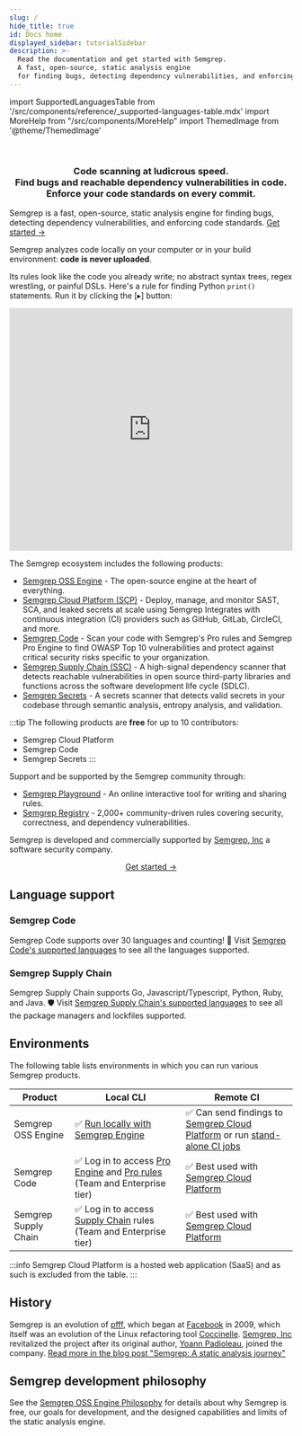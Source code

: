 ```yaml
---
slug: /
hide_title: true
id: Docs home
displayed_sidebar: tutorialSidebar
description: >-
  Read the documentation and get started with Semgrep.
  A fast, open-source, static analysis engine
  for finding bugs, detecting dependency vulnerabilities, and enforcing code standards at editor, commit, and CI time.
---
```


import SupportedLanguagesTable from '/src/components/reference/_supported-languages-table.mdx'
import MoreHelp from "/src/components/MoreHelp"
import ThemedImage from '@theme/ThemedImage'

<!---
Substitute the "dark:" logo path in case a new dark logo is made.
The code is kept here for easy maintenance.
-->

<br />
<p align="center">
  <a href="https://semgrep.dev">
    <ThemedImage
      alt="Semgrep themed logo"
      height="105px"
      sources={{
        light: ('img/semgrep.svg'),
        dark: ('img/semgrep.svg'),
      }} />
  </a>
</p>
<h3 align="center">Code scanning at ludicrous speed.<br />Find bugs and reachable dependency vulnerabilities in code.<br />Enforce your code standards on every commit.</h3>

Semgrep is a fast, open-source, static analysis engine for finding bugs, detecting dependency vulnerabilities, and enforcing code standards. [Get started →](/getting-started/quickstart)

Semgrep analyzes code locally on your computer or in your build environment: **code is never uploaded**.

Its rules look like the code you already write; no abstract syntax trees, regex wrestling, or painful DSLs. Here's a rule for finding Python `print()` statements. Run it by clicking the [▸] button:

<iframe title="Semgrep example no prints" src="https://semgrep.dev/embed/editor?snippet=KPzL" width="100%" height="432px" frameBorder="0"></iframe>
<br />

The Semgrep ecosystem includes the following products:

* [Semgrep OSS Engine](/getting-started/quickstart) - The open-source engine at the heart of everything.
* [Semgrep Cloud Platform (SCP)](/semgrep-cloud-platform/getting-started) - Deploy, manage, and monitor SAST, SCA, and leaked secrets at scale using Semgrep Integrates with continuous integration (CI) providers such as GitHub, GitLab, CircleCI, and more.
* [Semgrep Code](https://semgrep.dev/products/semgrep-code) - Scan your code with Semgrep's Pro rules and Semgrep Pro Engine to find OWASP Top 10 vulnerabilities and protect against critical security risks specific to your organization.
* [Semgrep Supply Chain (SSC)](https://semgrep.dev/products/semgrep-supply-chain) - A high-signal dependency scanner that detects reachable vulnerabilities in open source third-party libraries and functions across the software development life cycle (SDLC).
* [Semgrep Secrets](https://semgrep.dev/products/semgrep-secrets) - A secrets scanner that detects valid secrets in your codebase through semantic analysis, entropy analysis, and validation. 

:::tip
The following products are **free** for up to 10 contributors:
* Semgrep Cloud Platform
* Semgrep Code
* Semgrep Secrets
:::

Support and be supported by the Semgrep community through:

* [Semgrep Playground](https://semgrep.dev/editor) - An online interactive tool for writing and sharing rules.
* [Semgrep Registry](https://semgrep.dev/explore) - 2,000+ community-driven rules covering security, correctness, and dependency vulnerabilities.

Semgrep is developed and commercially supported by [Semgrep, Inc](https://r2c.dev) a software security company.

<p align="center">
  <a href="/docs/getting-started/quickstart">Get started →</a>
</p>

## Language support

### Semgrep Code

Semgrep Code supports over 30 languages and counting! 🚀 Visit [Semgrep Code's supported languages](/docs/supported-languages#semgrep-code) to see all the languages supported.

### Semgrep Supply Chain

Semgrep Supply Chain supports Go, Javascript/Typescript, Python, Ruby, and Java. 🛡️ Visit [Semgrep Supply Chain's supported languages](/docs/supported-languages#semgrep-supply-chain) to see all the package managers and lockfiles supported. 

## Environments

The following table lists environments in which you can run various Semgrep products.


| Product              | Local CLI | Remote CI |
| -------------------- | --------- | --------- |
| Semgrep OSS Engine  |  ✅  [Run locally with Semgrep Engine](/getting-started/quickstart)  |   ✅  Can send findings to [Semgrep Cloud Platform](semgrep-ci/running-semgrep-ci-with-semgrep-cloud-platform) or run [stand-alone CI jobs](semgrep-ci/running-semgrep-ci-without-semgrep-cloud-platform) |
| Semgrep Code         |  ✅  Log in to access [Pro Engine](semgrep-code/semgrep-pro-engine-intro) and [Pro rules](semgrep-code/pro-rules) (Team and Enterprise tier) |   ✅  Best used with [Semgrep Cloud Platform](semgrep-cloud-platform/getting-started) |
| Semgrep Supply Chain |  ✅  Log in to access [Supply Chain](semgrep-supply-chain/overview) rules (Team and Enterprise tier)  |   ✅  Best used with [Semgrep Cloud Platform](semgrep-cloud-platform/getting-started) |

:::info
Semgrep Cloud Platform is a hosted web application (SaaS) and as such is excluded from the table.
:::

## History

Semgrep is an evolution of [pfff](https://github.com/returntocorp/pfff/), which began at [Facebook](https://github.com/facebookarchive/pfff) in 2009, which itself was an evolution of the Linux refactoring tool [Coccinelle](https://en.wikipedia.org/wiki/Coccinelle_(software)). [Semgrep, Inc](https://r2c.dev/team) revitalized the project after its original author, [Yoann Padioleau](https://github.com/aryx), joined the company. [Read more in the blog post "Semgrep: A static analysis journey"](https://semgrep.dev/blog/2021/semgrep-a-static-analysis-journey/)

## Semgrep development philosophy

See the [Semgrep OSS Engine Philosophy](contributing/semgrep-philosophy/) for details about why Semgrep is free, our goals for development, and the designed capabilities and limits of the static analysis engine.
